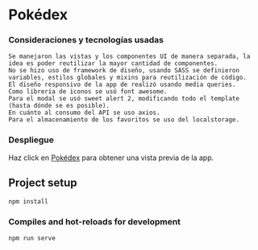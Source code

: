 # Pokédex

### Consideraciones y tecnologías usadas

```
Se manejaron las vistas y los componentes UI de manera separada, la idea es poder reutilizar la mayor cantidad de componentes.
No se hizo uso de framework de diseño, usando SASS se definieron variables, estilos globales y mixins para reutilización de código.
El diseño responsivo de la app de realizó usando media queries.
Como librería de iconos se usó font awesome.
Para el modal se usó sweet alert 2, modificando todo el template (hasta dónde se es posible). 
En cuánto al consumo del API se uso axios.
Para el almacenamiento de los favoritos se uso del localstorage.
```

### Despliegue
Haz click en [Pokédex](https://dazzling-nobel-fdd874.netlify.app/) para obtener una vista previa de la app.

## Project setup
```
npm install
```

### Compiles and hot-reloads for development
```
npm run serve
```

